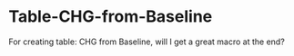 # Table-CHG-from-Baseline
For creating table: CHG from Baseline, will I get a great macro at the end?
